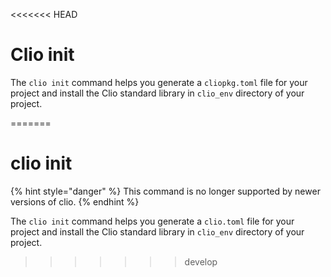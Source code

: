 <<<<<<< HEAD
# Clio init

The `clio init` command helps you generate a `cliopkg.toml` file for your project and install the Clio standard library in `clio_env` directory of your project.

=======
# clio init

{% hint style="danger" %}
This command is no longer supported by newer versions of clio.
{% endhint %}

The `clio init` command helps you generate a `clio.toml` file for your project and install the Clio standard library in `clio_env` directory of your project.
>>>>>>> develop

